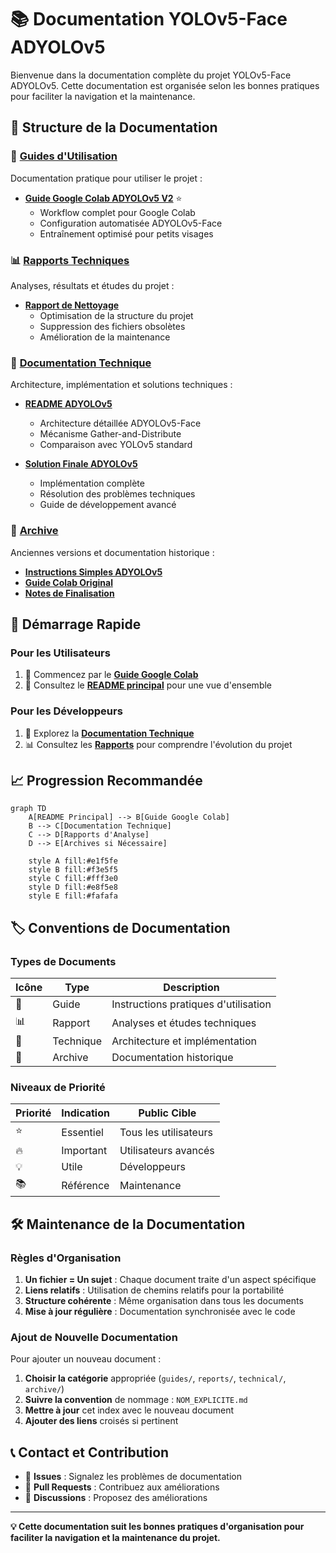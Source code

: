 # 📚 Documentation YOLOv5-Face ADYOLOv5

Bienvenue dans la documentation complète du projet YOLOv5-Face ADYOLOv5. Cette documentation est organisée selon les bonnes pratiques pour faciliter la navigation et la maintenance.

## 📂 Structure de la Documentation

### 🎯 [Guides d'Utilisation](guides/)

Documentation pratique pour utiliser le projet :

- **[Guide Google Colab ADYOLOv5 V2](guides/GUIDE_COLAB_ADYOLO_V2.md)** ⭐
  - Workflow complet pour Google Colab
  - Configuration automatisée ADYOLOv5-Face
  - Entraînement optimisé pour petits visages

### 📊 [Rapports Techniques](reports/)

Analyses, résultats et études du projet :

- **[Rapport de Nettoyage](reports/RAPPORT_NETTOYAGE.md)**
  - Optimisation de la structure du projet
  - Suppression des fichiers obsolètes
  - Amélioration de la maintenance

### 🔧 [Documentation Technique](technical/)

Architecture, implémentation et solutions techniques :

- **[README ADYOLOv5](technical/README_ADYOLOv5.md)**
  - Architecture détaillée ADYOLOv5-Face
  - Mécanisme Gather-and-Distribute
  - Comparaison avec YOLOv5 standard

- **[Solution Finale ADYOLOv5](technical/SOLUTION_FINALE_ADYOLO.md)**
  - Implémentation complète
  - Résolution des problèmes techniques
  - Guide de développement avancé

### 📜 [Archive](archive/)

Anciennes versions et documentation historique :

- **[Instructions Simples ADYOLOv5](archive/ADYOLOV5_SIMPLE_INSTRUCTIONS.md)**
- **[Guide Colab Original](archive/GUIDE_COLAB_ADYOLO.md)**
- **[Notes de Finalisation](archive/FINALISATION.md)**

## 🚀 Démarrage Rapide

### Pour les Utilisateurs
1. 📖 Commencez par le **[Guide Google Colab](guides/GUIDE_COLAB_ADYOLO_V2.md)**
2. 🎯 Consultez le **[README principal](../README.md)** pour une vue d'ensemble

### Pour les Développeurs
1. 🔧 Explorez la **[Documentation Technique](technical/)**
2. 📊 Consultez les **[Rapports](reports/)** pour comprendre l'évolution du projet

## 📈 Progression Recommandée

```mermaid
graph TD
    A[README Principal] --> B[Guide Google Colab]
    B --> C[Documentation Technique]
    C --> D[Rapports d'Analyse]
    D --> E[Archives si Nécessaire]
    
    style A fill:#e1f5fe
    style B fill:#f3e5f5
    style C fill:#fff3e0
    style D fill:#e8f5e8
    style E fill:#fafafa
```

## 🏷️ Conventions de Documentation

### Types de Documents

| Icône | Type | Description |
|-------|------|-------------|
| 🎯 | Guide | Instructions pratiques d'utilisation |
| 📊 | Rapport | Analyses et études techniques |
| 🔧 | Technique | Architecture et implémentation |
| 📜 | Archive | Documentation historique |

### Niveaux de Priorité

| Priorité | Indication | Public Cible |
|----------|------------|--------------|
| ⭐ | Essentiel | Tous les utilisateurs |
| 🔥 | Important | Utilisateurs avancés |
| 💡 | Utile | Développeurs |
| 📚 | Référence | Maintenance |

## 🛠️ Maintenance de la Documentation

### Règles d'Organisation

1. **Un fichier = Un sujet** : Chaque document traite d'un aspect spécifique
2. **Liens relatifs** : Utilisation de chemins relatifs pour la portabilité
3. **Structure cohérente** : Même organisation dans tous les documents
4. **Mise à jour régulière** : Documentation synchronisée avec le code

### Ajout de Nouvelle Documentation

Pour ajouter un nouveau document :

1. **Choisir la catégorie** appropriée (`guides/`, `reports/`, `technical/`, `archive/`)
2. **Suivre la convention** de nommage : `NOM_EXPLICITE.md`
3. **Mettre à jour** cet index avec le nouveau document
4. **Ajouter des liens** croisés si pertinent

## 📞 Contact et Contribution

- 🐛 **Issues** : Signalez les problèmes de documentation
- 🔄 **Pull Requests** : Contribuez aux améliorations
- 💬 **Discussions** : Proposez des améliorations

---

**💡 Cette documentation suit les bonnes pratiques d'organisation pour faciliter la navigation et la maintenance du projet.**
